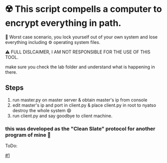 # :radioactive: This script compells a computer to encrypt everything in path.

:closed_lock_with_key: Worst case scenario, you lock yourself out of your own system and lose everything including :gear: operating system files.

:warning: FULL DISLCAIMER, I AM NOT RESPONSIBLE FOR THE USE OF THIS TOOL.

make sure you check the lab folder and understand what is happening in there.

## Steps

1. run master.py on master server & obtain master's ip from console
2. edit master's ip and port in client.py & place client.py in root to nyatso destroy the whole system :smile:
3. run client.py and say goodbye to client machine.

### this was developed as the "Clean Slate" protocol for another program of mine :person_fencing:

ToDo:

[#1](https://github.com/lordskyzw/Jailor/issues/1)
